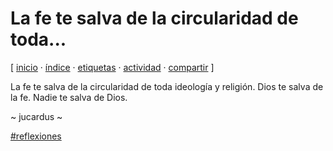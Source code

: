 # La fe te salva de la circularidad de toda...
[ [inicio](https://github.com/jucardus/jucardus.github.io/blob/main/index.md) · [índice](https://github.com/jucardus/jucardus.github.io/blob/main/25/10/23/indice-alfabetico.md) · [etiquetas](https://github.com/jucardus/jucardus.github.io/blob/main/25/10/23/etiquetas-todas.md) · [actividad](https://github.com/jucardus/jucardus.github.io/blob/main/25/10/23/actividad-reciente.md) · [compartir](https://x.com/intent/tweet?text=La%20fe%20te%20salva%20de%20la%20circularidad%20de%20toda...%20%E2%80%94%20Reflexiones%0A%0A%E2%86%92%20https%3A%2F%2Fgithub.com%2Fjucardus%2Fjucardus.github.io%2Fblob%2Fmain%2F25%2F10%2F24%2Fla-fe-te-salva-de-la-circularidad-de-toda.md%0A%0A%23reflexiones_jucardus) ]

La fe te salva de la circularidad de toda ideología y religión. Dios te salva de la fe. Nadie te salva de Dios.

~ jucardus ~

[#reflexiones](https://github.com/jucardus/jucardus.github.io/blob/main/25/10/24/reflexiones-jucardus.md)
